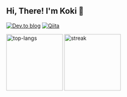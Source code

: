 ## Hi, There! I'm Koki 👋

[![Dev.to blog](https://img.shields.io/badge/dev.to-0A0A0A?style=for-the-badge&logo=dev.to&logoColor=white)](https://dev.to/esakik)
[![Qiita](https://img.shields.io/badge/qiita-UC500.svg?style=for-the-badge&logo=qiita&logoColor=white)](https://qiita.com/esakik)

<p align="left"> 
  <img alt="top-langs" height="150px" src="https://github-readme-stats.vercel.app/api/top-langs/?username=esakik&layout=compact&theme=github_dark&hide_border=true" />
  <img alt="streak" height="150px" src="https://github-readme-streak-stats.herokuapp.com/?user=esakik&layout=compact&theme=github_dark&hide_border=true" />
</p>
